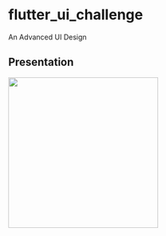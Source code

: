 # flutter_ui_challenge

An Advanced UI Design

## Presentation

 <img src="https://user-images.githubusercontent.com/89297042/198084148-3b7c1b24-4bab-4bda-ac1e-8ebac4877a38.jpg" width="300">
